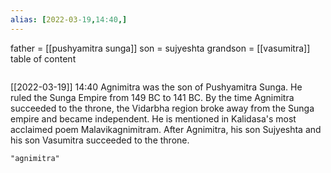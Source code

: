 ```yaml
---
alias: [2022-03-19,14:40,]
---
```

father = [[pushyamitra sunga]]
son = sujyeshta
grandson = [[vasumitra]]
table of content
```toc
```

[[2022-03-19]] 14:40
Agnimitra was the son of Pushyamitra Sunga.
He ruled the Sunga Empire from 149 BC to 141 BC.
By the time Agnimitra succeeded to the throne, the Vidarbha region broke away from the Sunga empire and became independent.
He is mentioned in Kalidasa's most acclaimed poem Malavikagnimitram.
After Agnimitra, his son Sujyeshta and his son Vasumitra succeeded to the throne.
```query
"agnimitra"
```